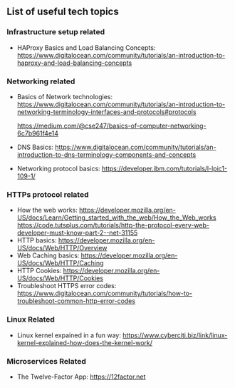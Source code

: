 ## List of useful tech topics 

### Infrastructure setup related

- HAProxy Basics and Load Balancing Concepts: https://www.digitalocean.com/community/tutorials/an-introduction-to-haproxy-and-load-balancing-concepts



### Networking related

- Basics of Network technologies: https://www.digitalocean.com/community/tutorials/an-introduction-to-networking-terminology-interfaces-and-protocols#protocols

    https://medium.com/@cse247/basics-of-computer-networking-6c7b961f4e14

- DNS Basics: https://www.digitalocean.com/community/tutorials/an-introduction-to-dns-terminology-components-and-concepts

- Networking protocol basics: https://developer.ibm.com/tutorials/l-lpic1-109-1/


### HTTPs protocol related

- How the web works: 
  https://developer.mozilla.org/en-US/docs/Learn/Getting_started_with_the_web/How_the_Web_works
  https://code.tutsplus.com/tutorials/http-the-protocol-every-web-developer-must-know-part-2--net-31155
- HTTP basics: https://developer.mozilla.org/en-US/docs/Web/HTTP/Overview
- Web Caching basics: https://developer.mozilla.org/en-US/docs/Web/HTTP/Caching
- HTTP Cookies: https://developer.mozilla.org/en-US/docs/Web/HTTP/Cookies
- Troubleshoot HTTPS error codes: https://www.digitalocean.com/community/tutorials/how-to-troubleshoot-common-http-error-codes



### Linux Related

- Linux kernel expained in a fun way: https://www.cyberciti.biz/link/linux-kernel-explained-how-does-the-kernel-work/

### Microservices Related

- The Twelve-Factor App: https://12factor.net

